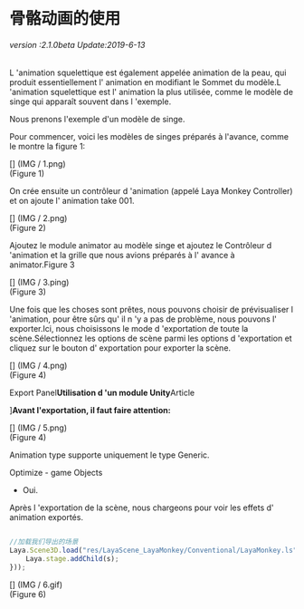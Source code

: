 # 骨骼动画的使用

###### *version :2.1.0beta   Update:2019-6-13*

L 'animation squelettique est également appelée animation de la peau, qui produit essentiellement l' animation en modifiant le Sommet du modèle.L 'animation squelettique est l' animation la plus utilisée, comme le modèle de singe qui apparaît souvent dans l 'exemple.

Nous prenons l'exemple d'un modèle de singe.

Pour commencer, voici les modèles de singes préparés à l'avance, comme le montre la figure 1:

[] (IMG / 1.png) <br > (Figure 1)

On crée ensuite un contrôleur d 'animation (appelé Laya Monkey Controller) et on ajoute l' animation take 001.

[] (IMG / 2.png) <br > (Figure 2)

Ajoutez le module animator au modèle singe et ajoutez le Contrôleur d 'animation et la grille que nous avions préparés à l' avance à animator.Figure 3

[] (IMG / 3.ping) <br > (Figure 3)

Une fois que les choses sont prêtes, nous pouvons choisir de prévisualiser l 'animation, pour être sûrs qu' il n 'y a pas de problème, nous pouvons l' exporter.Ici, nous choisissons le mode d 'exportation de toute la scène.Sélectionnez les options de scène parmi les options d 'exportation et cliquez sur le bouton d' exportation pour exporter la scène.

[] (IMG / 4.png) <br > (Figure 4)

Export Panel**Utilisation d 'un module Unity**Article

]**Avant l'exportation, il faut faire attention:**

[] (IMG / 5.png) <br > (Figure 4)

Animation type supporte uniquement le type Generic.

Optimize - game Objects

- Oui.

Après l 'exportation de la scène, nous chargeons pour voir les effets d' animation exportés.


```typescript

//加载我们导出的场景
Laya.Scene3D.load("res/LayaScene_LayaMonkey/Conventional/LayaMonkey.ls",Laya.Handler.create(this,function(s){
	Laya.stage.addChild(s);
}));
```


[] (IMG / 6.gif) <br > (Figure 6)